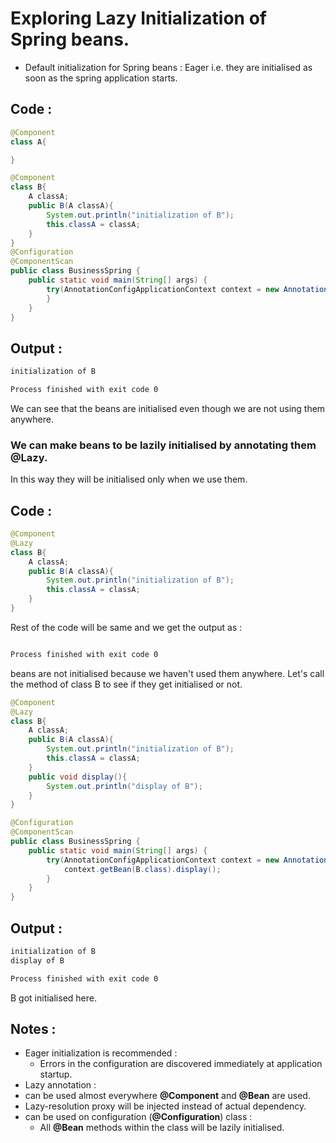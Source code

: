 # Exploring Lazy Initialization of Spring beans.

* Default initialization for Spring beans : Eager i.e. they are initialised as soon as the spring application starts.

## Code :
```java
@Component
class A{

}

@Component
class B{
    A classA;
    public B(A classA){
        System.out.println("initialization of B");
        this.classA = classA;
    }
}
@Configuration
@ComponentScan
public class BusinessSpring {
    public static void main(String[] args) {
        try(AnnotationConfigApplicationContext context = new AnnotationConfigApplicationContext(BusinessSpring.class)) {
        }
    }
}
```
## Output :
```bash
initialization of B

Process finished with exit code 0
```
We can see that the beans are initialised even though we are not using them anywhere.

### We can make beans to be lazily initialised by annotating them **@Lazy**.

In this way they will be initialised only when we use them.

## Code :
```java
@Component
@Lazy
class B{
    A classA;
    public B(A classA){
        System.out.println("initialization of B");
        this.classA = classA;
    }
}
```

Rest of the code will be same and we get the output as :
```bash

Process finished with exit code 0
```

beans are not initialised because we haven't used them anywhere.
Let's call the method of class B to see if they get initialised or not.
```java
@Component
@Lazy
class B{
    A classA;
    public B(A classA){
        System.out.println("initialization of B");
        this.classA = classA;
    }
    public void display(){
        System.out.println("display of B");
    }
}

@Configuration
@ComponentScan
public class BusinessSpring {
    public static void main(String[] args) {
        try(AnnotationConfigApplicationContext context = new AnnotationConfigApplicationContext(BusinessSpring.class)) {
            context.getBean(B.class).display();
        }
    }
}
```
## Output :
```bash
initialization of B
display of B

Process finished with exit code 0
```
B got initialised here.

## Notes :
* Eager initialization is recommended : 
    * Errors in the configuration are discovered immediately at application startup.
* Lazy annotation :
* can be used almost everywhere **@Component** and **@Bean** are used.
* Lazy-resolution proxy will be injected instead of actual dependency.
* can be used on configuration (**@Configuration**) class :
    * All **@Bean** methods within the class will be lazily initialised.